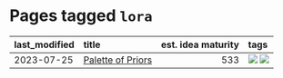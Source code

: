 # Pages tagged `lora`

|last_modified|title|est. idea maturity|tags
|:---|:---|---:|:---|
|2023-07-25|[Palette of Priors](../palette_of_priors.md)|533|[![](https://img.shields.io/badge/tag-experimental-76bb24)](../tags/experimental.md) [![](https://img.shields.io/badge/tag-lora-3b18a)](../tags/lora.md)|